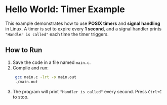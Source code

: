 # **Hello World: Timer Example**

This example demonstrates how to use **POSIX timers** and **signal handling** in Linux. A timer is set to expire every **1 second**, and a signal handler prints `"Handler is called"` each time the timer triggers.

## **How to Run**
1. Save the code in a file named `main.c`.
2. Compile and run:
   ```bash
    gcc main.c -lrt -o main.out
    ./main.out
   ```
3. The program will print `"Handler is called"` every second. Press `Ctrl+C` to stop.